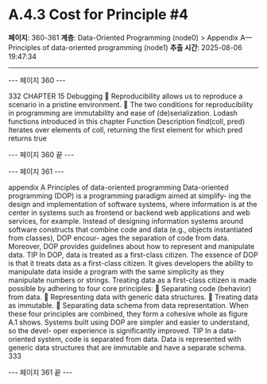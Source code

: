 # A.4.3 Cost for Principle #4

**페이지**: 360-361
**계층**: Data-Oriented Programming (node0) > Appendix A—Principles of data-oriented programming (node1)
**추출 시간**: 2025-08-06 19:47:34

---


--- 페이지 360 ---

332 CHAPTER 15 Debugging
 Reproducibility allows us to reproduce a scenario in a pristine environment.
 The two conditions for reproducibility in programming are immutability and
ease of (de)serialization.
Lodash functions introduced in this chapter
Function Description
find(coll, pred) Iterates over elements of coll, returning the first element for which pred
returns true

--- 페이지 360 끝 ---


--- 페이지 361 ---

appendix A
Principles of data-oriented
programming
Data-oriented programming (DOP) is a programming paradigm aimed at simplify-
ing the design and implementation of software systems, where information is at the
center in systems such as frontend or backend web applications and web services,
for example. Instead of designing information systems around software constructs
that combine code and data (e.g., objects instantiated from classes), DOP encour-
ages the separation of code from data. Moreover, DOP provides guidelines about
how to represent and manipulate data.
TIP In DOP, data is treated as a first-class citizen.
The essence of DOP is that it treats data as a first-class citizen. It gives developers
the ability to manipulate data inside a program with the same simplicity as they
manipulate numbers or strings. Treating data as a first-class citizen is made possible
by adhering to four core principles:
 Separating code (behavior) from data.
 Representing data with generic data structures.
 Treating data as immutable.
 Separating data schema from data representation.
When these four principles are combined, they form a cohesive whole as figure A.1
shows. Systems built using DOP are simpler and easier to understand, so the devel-
oper experience is significantly improved.
TIP In a data-oriented system, code is separated from data. Data is represented
with generic data structures that are immutable and have a separate schema.
333

--- 페이지 361 끝 ---
